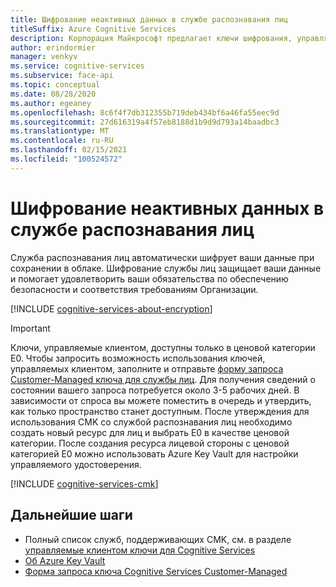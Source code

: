 ```yaml
---
title: Шифрование неактивных данных в службе распознавания лиц
titleSuffix: Azure Cognitive Services
description: Корпорация Майкрософт предлагает ключи шифрования, управляемые корпорацией Майкрософт, а также позволяет управлять Cognitive Services подписками с помощью собственных ключей, называемых управляемыми клиентом ключами (CMK). В этой статье описывается шифрование неактивных данных для лиц, а так же как включить CMK и управлять им.
author: erindormier
manager: venkyv
ms.service: cognitive-services
ms.subservice: face-api
ms.topic: conceptual
ms.date: 08/28/2020
ms.author: egeaney
ms.openlocfilehash: 8c6f4f7db312355b719deb434bf6a46fa55eec9d
ms.sourcegitcommit: 27d616319a4f57eb8188d1b9d9d793a14baadbc3
ms.translationtype: MT
ms.contentlocale: ru-RU
ms.lasthandoff: 02/15/2021
ms.locfileid: "100524572"
---
```

# <a name="face-service-encryption-of-data-at-rest"></a>Шифрование неактивных данных в службе распознавания лиц

Служба распознавания лиц автоматически шифрует ваши данные при сохранении в облаке. Шифрование службы лиц защищает ваши данные и помогает удовлетворить ваши обязательства по обеспечению безопасности и соответствия требованиям Организации.

[!INCLUDE [cognitive-services-about-encryption](../includes/cognitive-services-about-encryption.md)]

> [!IMPORTANT]
> Ключи, управляемые клиентом, доступны только в ценовой категории E0. Чтобы запросить возможность использования ключей, управляемых клиентом, заполните и отправьте [форму запроса Customer-Managed ключа для службы лиц](https://aka.ms/cogsvc-cmk). Для получения сведений о состоянии вашего запроса потребуется около 3-5 рабочих дней. В зависимости от спроса вы можете поместить в очередь и утвердить, как только пространство станет доступным. После утверждения для использования CMK со службой распознавания лиц необходимо создать новый ресурс для лиц и выбрать E0 в качестве ценовой категории. После создания ресурса лицевой стороны с ценовой категорией E0 можно использовать Azure Key Vault для настройки управляемого удостоверения.

[!INCLUDE [cognitive-services-cmk](../includes/configure-customer-managed-keys.md)]

## <a name="next-steps"></a>Дальнейшие шаги

* Полный список служб, поддерживающих CMK, см. в разделе [управляемые клиентом ключи для Cognitive Services](../encryption/cognitive-services-encryption-keys-portal.md)
* [Об Azure Key Vault](../../key-vault/general/overview.md)
* [Форма запроса ключа Cognitive Services Customer-Managed](https://aka.ms/cogsvc-cmk)